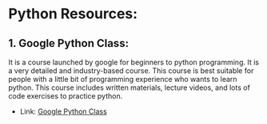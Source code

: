 # Python Resources:
## 1. Google Python Class:

It is a course launched by google for beginners to python programming. It is a very detailed and industry-based course. This course is best suitable for people with a little bit of programming experience who wants to learn python. This course includes written materials, lecture videos, and lots of code exercises to practice python.
- Link: [Google Python Class](https://developers.google.com/edu/python/)
